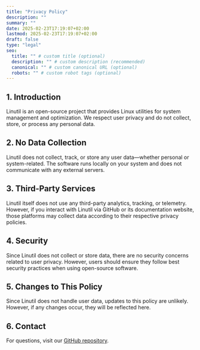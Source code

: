 ```yaml
---
title: "Privacy Policy"
description: ""
summary: ""
date: 2025-02-23T17:19:07+02:00
lastmod: 2025-02-23T17:19:07+02:00
draft: false
type: "legal"
seo:
  title: "" # custom title (optional)
  description: "" # custom description (recommended)
  canonical: "" # custom canonical URL (optional)
  robots: "" # custom robot tags (optional)
---
```


## 1. Introduction  
Linutil is an open-source project that provides Linux utilities for system management and optimization. We respect user privacy and do not collect, store, or process any personal data.  

## 2. No Data Collection  
Linutil does not collect, track, or store any user data—whether personal or system-related. The software runs locally on your system and does not communicate with any external servers.  

## 3. Third-Party Services  
Linutil itself does not use any third-party analytics, tracking, or telemetry. However, if you interact with Linutil via GitHub or its documentation website, those platforms may collect data according to their respective privacy policies.  

## 4. Security  
Since Linutil does not collect or store data, there are no security concerns related to user privacy. However, users should ensure they follow best security practices when using open-source software.  

## 5. Changes to This Policy  
Since Linutil does not handle user data, updates to this policy are unlikely. However, if any changes occur, they will be reflected here.  

## 6. Contact  
For questions, visit our [GitHub repository](https://github.com/ChrisTitusTech/linutil).
